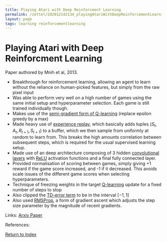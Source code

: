 ```yaml
---
title: Playing Atari with Deep Reinforcment Learning
permalink: /zettel/202012142134_playingAtariWithDeepReinforcementLearning
layout: page
tags: learning reinforcementlearning
---
```

# Playing Atari with Deep Reinforcment Learning

Paper authored by Mnih et al, 2013.

- Breakthrough for reinforcement learning, allowing an agent to learn without the 
reliance on human-picked features, but simply from the raw pixel input
- Was able to perform very well on a high number of games using the same initial setup and hyperparameter selection. Each game 
  is still trained individually though.
- Makes use of the [semi-gradient form of Q-learning](202012052205_episodicSemiGradientSarsa) (replace epsilon greedy by a max) 
- Made heavy use of [experience replay](TODOs), which basically adds tuples $(S_t, A_t, R_{t+1}, S_{t+1})$ to a buffer, which we then 
  sample from uniformly at random to learn from. This breaks the high amounts correlation between subsequent steps, which is required for the usual
  supervised learning setup. 
- Made use of an deep architecture composing of 3 hidden [convolutional layers](TODOs) with [ReLU](TODOs) activation functions and a 
  final fully connected layer. 
- Provided normalisation of scoring between games, simply giving +1 reward if the game score increased, and -1 if it decreased. This 
  avoids scale issues of the different game scores when selecting hyperparameters.
- Technique of freezing weights in the target [Q-learning](202011302128_qLearning) update for a fixed number of steps to stop 
- Also clipped the [TD-error term](202011302057_TDError) to be in the interval $[-1,1]$
- Also used [RMSProp](TODOs), a form of gradient ascent which adjusts the step size parameter by the magnitude of recent gradients.
  

Links: [Arxiv Paper](https://arxiv.org/pdf/1312.5602.pdf)

References:

[Return to Index](index)